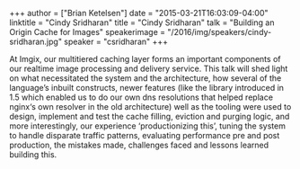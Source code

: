 +++
author = ["Brian Ketelsen"]
date = "2015-03-21T16:03:09-04:00"
linktitle = "Cindy Sridharan"
title = "Cindy Sridharan"
talk = "Building an Origin Cache for Images"
speakerimage = "/2016/img/speakers/cindy-sridharan.jpg"
speaker = "csridharan"
+++

At Imgix, our multitiered caching layer forms an important components of our real­time image processing and delivery service. This talk will shed light on what necessitated the system and the architecture, how several of the language’s inbuilt constructs, newer features (like the library introduced in 1.5 which enabled us to do our own dns resolutions that helped replace nginx‘s own resolver in the old architecture) well as the tooling were used to design, implement and test the cache filling, eviction and purging logic, and more interestingly, our experience ‘productionizing this’, tuning the system to handle disparate traffic patterns, evaluating performance pre and post production, the mistakes made, challenges faced and lessons learned building this.
